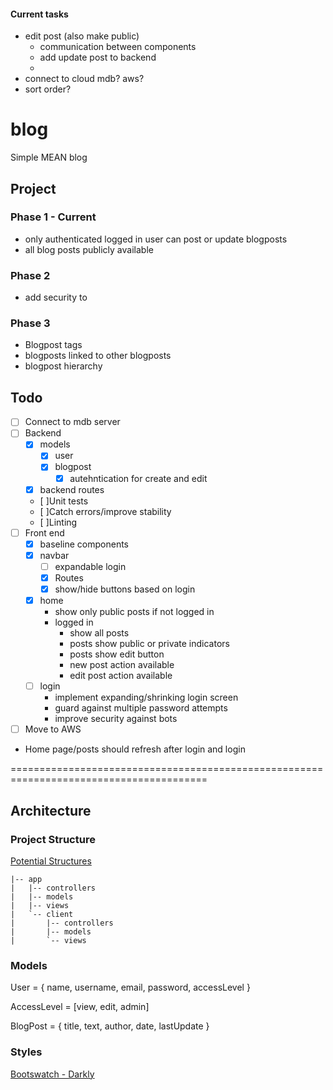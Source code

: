 #### Current tasks
- edit post (also make public)
    - communication between components
    - add update post to backend
    - 
- connect to cloud mdb? aws?
- sort order?

# blog
Simple MEAN blog

## Project

### Phase 1 - Current
* only authenticated logged in user can post or update blogposts
* all blog posts publicly available

### Phase 2 
* add security to 

### Phase 3
* Blogpost tags
* blogposts linked to other blogposts
* blogpost hierarchy


## Todo
- [ ] Connect to mdb server
- [ ] Backend
    * [x] models
        * [x] user 
        * [x] blogpost 
            * [x] autehntication for create and edit
    * [x] backend routes
    * [ ]Unit tests
    * [ ]Catch errors/improve stability
    * [ ]Linting
- [ ] Front end 
    * [x] baseline components 
    * [x] navbar
        * [ ] expandable login
        * [x] Routes
        * [x] show/hide buttons based on login
    * [x] home
        * show only public posts if not logged in
        * logged in 
            - show all posts
            - posts show public or private indicators
            - posts show edit button
            - new post action available
            - edit post action available
    * [ ] login
        * implement expanding/shrinking login screen
        * guard against multiple password attempts
        * improve security against bots

    
- [ ] Move to AWS

- Home page/posts should refresh after login and login


========================================================================================
## Architecture

### Project Structure
[Potential Structures](https://gist.github.com/lancejpollard/1398757)
```
|-- app
|   |-- controllers
|   |-- models
|   |-- views
|   `-- client
|       |-- controllers
|       |-- models
|       `-- views
```

### Models

User = {
    name,
    username,
    email,
    password,
    accessLevel
}

AccessLevel = [view, edit, admin]

BlogPost = {
    title,
    text,
    author,
    date,
    lastUpdate
}


### Styles
 [Bootswatch - Darkly](https://bootswatch.com/darkly/)

